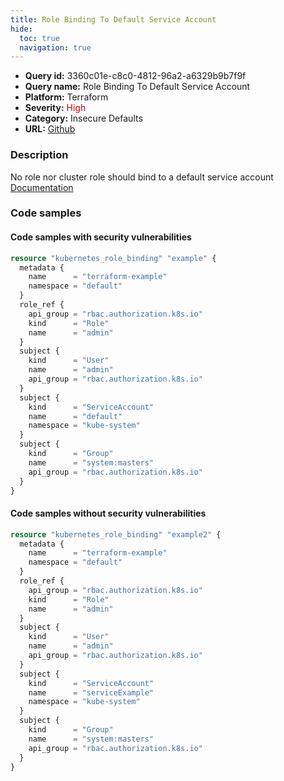 ```yaml
---
title: Role Binding To Default Service Account
hide:
  toc: true
  navigation: true
---
```


<style>
  .highlight .hll {
    background-color: #ff171742;
  }
  .md-content {
    max-width: 1100px;
    margin: 0 auto;
  }
</style>

-   **Query id:** 3360c01e-c8c0-4812-96a2-a6329b9b7f9f
-   **Query name:** Role Binding To Default Service Account
-   **Platform:** Terraform
-   **Severity:** <span style="color:#C00">High</span>
-   **Category:** Insecure Defaults
-   **URL:** [Github](https://github.com/Checkmarx/kics/tree/master/assets/queries/terraform/kubernetes/role_binding_to_default_service_account)

### Description
No role nor cluster role should bind to a default service account<br>
[Documentation](https://registry.terraform.io/providers/hashicorp/kubernetes/latest/docs/resources/role_binding#subject)

### Code samples
#### Code samples with security vulnerabilities
```tf title="Postitive test num. 1 - tf file" hl_lines="1"
resource "kubernetes_role_binding" "example" {
  metadata {
    name      = "terraform-example"
    namespace = "default"
  }
  role_ref {
    api_group = "rbac.authorization.k8s.io"
    kind      = "Role"
    name      = "admin"
  }
  subject {
    kind      = "User"
    name      = "admin"
    api_group = "rbac.authorization.k8s.io"
  }
  subject {
    kind      = "ServiceAccount"
    name      = "default"
    namespace = "kube-system"
  }
  subject {
    kind      = "Group"
    name      = "system:masters"
    api_group = "rbac.authorization.k8s.io"
  }
}

```


#### Code samples without security vulnerabilities
```tf title="Negative test num. 1 - tf file"
resource "kubernetes_role_binding" "example2" {
  metadata {
    name      = "terraform-example"
    namespace = "default"
  }
  role_ref {
    api_group = "rbac.authorization.k8s.io"
    kind      = "Role"
    name      = "admin"
  }
  subject {
    kind      = "User"
    name      = "admin"
    api_group = "rbac.authorization.k8s.io"
  }
  subject {
    kind      = "ServiceAccount"
    name      = "serviceExample"
    namespace = "kube-system"
  }
  subject {
    kind      = "Group"
    name      = "system:masters"
    api_group = "rbac.authorization.k8s.io"
  }
}

```
